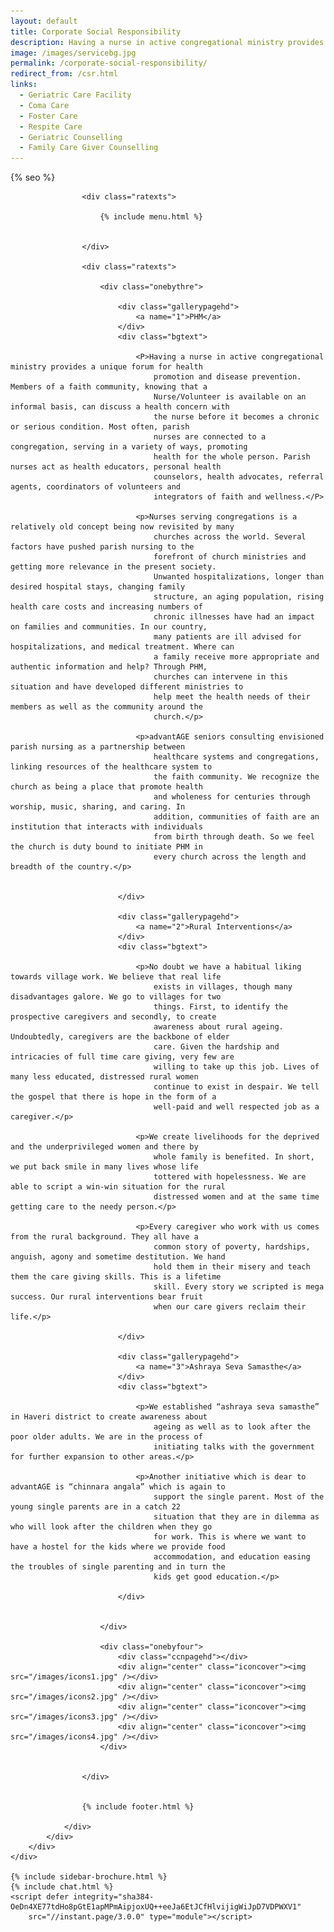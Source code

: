 ```yaml
---
layout: default
title: Corporate Social Responsibility
description: Having a nurse in active congregational ministry provides a unique forum for health promotion and disease prevention. Members of a faith community, knowing that a Nurse/Volunteer is available on an informal basis, can discuss a health concern with the nurse before it becomes a chronic or serious condition.
image: /images/servicebg.jpg
permalink: /corporate-social-responsibility/
redirect_from: /csr.html
links:
  - Geriatric Care Facility
  - Coma Care
  - Foster Care
  - Respite Care
  - Geriatric Counselling
  - Family Care Giver Counselling
---
```



<head>
    <meta content="text/html; charset=utf-8" http-equiv="Content-Type" />
  <link rel="shortcut icon" href="/images/favicon.ico" type="image/x-icon">
  <link rel="icon" href="/images/favicon.ico" type="image/x-icon">

<meta content="width=device-width, initial-scale=1" name="viewport">
{% seo %}
<meta
    content="seniors care, elder care, assisted living homes, coma care, dementia care, Alzheimer's care, respite care, foster care, hospice care, domicilary care, Geriatric Care Facility, old age home, bed ridden patients, Intervention patients, tracheotomy patients, colostomy, catheter, nasal feeding, PEG feeding, geriatric counseling, senior counseling, old age care, home nursing, elderly care taker,senior care giver,trained home nurses, trained senior carer, gerentology experts, research, seminar, international faculty in gerentology"
    name="keywords" />
<link href="/assets/css/advant.css" rel="stylesheet" type="text/css" />
<!--mobile menu start-->
<link href="/respmenu/responsivemobilemenu.css" rel="stylesheet" type="text/css" />
<script src="/respmenu/jquery.min.js"  ></script>
<script src="/respmenu/responsivemobilemenu.js"  ></script>
<!--mobile menu end-->


<!-- sidebar script start from here -->
<script src="/sidebar/jquery.js"  ></script>
<link href="/sidebar/sidebar.css" rel="stylesheet" type="text/css" />
<script  >
    jQuery(document).ready(function () {
        jQuery("#facebook_right").hover(function () {
            jQuery(this).stop(true, false).animate({
                right: 0
            }, 500);
        }, function () {
            jQuery("#facebook_right").stop(true, false).animate({
                right: -325
            }, 500);
        });

        jQuery("#twitter_right").hover(function () {
            jQuery(this).stop(true, false).animate({
                right: 0
            }, 500);
        }, function () {
            jQuery("#twitter_right").stop(true, false).animate({
                right: -325
            }, 500);
        });

        jQuery("#testimoni_right").hover(function () {
            jQuery(this).stop(true, false).animate({
                right: 0
            }, 500);
        }, function () {
            jQuery("#testimoni_right").stop(true, false).animate({
                right: -300
            }, 500);
        });
    });
</script>

<!-- sidebar script end from here -->
<!-- Google Analytics -->
<script async src="https://www.googletagmanager.com/gtag/js?id=UA-140719676-1"></script>
<script>
    window.dataLayer = window.dataLayer || [];
    function gtag() { dataLayer.push(arguments); }
    gtag('js', new Date());

    gtag('config', 'UA-140719676-1');
</script>

<style>
    .ratexts.adjust {
        margin-top: -9px;
        margin-bottom: -9px;
    }
</style>
                        
<!-- sidebar style -->
  <style>
  .newformbord {
    font-family: Verdana, Arial, Helvetica, sans-serif;
    border: 1px solid #99CC00;
    font-size: 11px;
    line-height: 20px;
    font-weight: normal;
    color: #333333;
    text-decoration: none;
    height: 20px;
    width: 138px;
  }

  .blacktext {
    font-family: Arial;
    font-size: 12px;
    line-height: 18px;
    font-weight: normal;
    color: #666666;
    text-decoration: none;
  }

  .gren {
    font-family: Arial;
    font-size: 0.8rem;
    line-height: 18px;
    font-weight: normal;
    color: #009900;
    text-decoration: none;
  }

  .p-2 {
    padding: 0.5rem 1rem;
  }

  .contact-card p {
    margin: 0 !important;
    font-size: 0.9rem;
    line-height: 1.2;
  }

  .contact-card h3 {
    margin: 0 !important;
    font-weight: bold;
    padding-bottom: 0.5rem;
  }

  .e-broch {
    position: static !important;
  }

  #facebook_right, #twitter_right {
    top: 15%; 
    right: -325px; 
    border: 1px solid #822206;
  }
</style>
</head>

<body>
    <div id="servicebg">
        <div id="foot">
            <div id="fix">
                <div id="actual">

                    <div class="ratexts">

                        {% include menu.html %}


                    </div>

                    <div class="ratexts">

                        <div class="onebythre">

                            <div class="gallerypagehd">
                                <a name="1">PHM</a>
                            </div>
                            <div class="bgtext">

                                <P>Having a nurse in active congregational ministry provides a unique forum for health
                                    promotion and disease prevention. Members of a faith community, knowing that a
                                    Nurse/Volunteer is available on an informal basis, can discuss a health concern with
                                    the nurse before it becomes a chronic or serious condition. Most often, parish
                                    nurses are connected to a congregation, serving in a variety of ways, promoting
                                    health for the whole person. Parish nurses act as health educators, personal health
                                    counselors, health advocates, referral agents, coordinators of volunteers and
                                    integrators of faith and wellness.</P>

                                <p>Nurses serving congregations is a relatively old concept being now revisited by many
                                    churches across the world. Several factors have pushed parish nursing to the
                                    forefront of church ministries and getting more relevance in the present society.
                                    Unwanted hospitalizations, longer than desired hospital stays, changing family
                                    structure, an aging population, rising health care costs and increasing numbers of
                                    chronic illnesses have had an impact on families and communities. In our country,
                                    many patients are ill advised for hospitalizations, and medical treatment. Where can
                                    a family receive more appropriate and authentic information and help? Through PHM,
                                    churches can intervene in this situation and have developed different ministries to
                                    help meet the health needs of their members as well as the community around the
                                    church.</p>

                                <p>advantAGE seniors consulting envisioned parish nursing as a partnership between
                                    healthcare systems and congregations, linking resources of the healthcare system to
                                    the faith community. We recognize the church as being a place that promote health
                                    and wholeness for centuries through worship, music, sharing, and caring. In
                                    addition, communities of faith are an institution that interacts with individuals
                                    from birth through death. So we feel the church is duty bound to initiate PHM in
                                    every church across the length and breadth of the country.</p>


                            </div>

                            <div class="gallerypagehd">
                                <a name="2">Rural Interventions</a>
                            </div>
                            <div class="bgtext">

                                <p>No doubt we have a habitual liking towards village work. We believe that real life
                                    exists in villages, though many disadvantages galore. We go to villages for two
                                    things. First, to identify the prospective caregivers and secondly, to create
                                    awareness about rural ageing. Undoubtedly, caregivers are the backbone of elder
                                    care. Given the hardship and intricacies of full time care giving, very few are
                                    willing to take up this job. Lives of many less educated, distressed rural women
                                    continue to exist in despair. We tell the gospel that there is hope in the form of a
                                    well-paid and well respected job as a caregiver.</p>

                                <p>We create livelihoods for the deprived and the underprivileged women and there by
                                    whole family is benefited. In short, we put back smile in many lives whose life
                                    tottered with hopelessness. We are able to script a win-win situation for the rural
                                    distressed women and at the same time getting care to the needy person.</p>

                                <p>Every caregiver who work with us comes from the rural background. They all have a
                                    common story of poverty, hardships, anguish, agony and sometime destitution. We hand
                                    hold them in their misery and teach them the care giving skills. This is a lifetime
                                    skill. Every story we scripted is mega success. Our rural interventions bear fruit
                                    when our care givers reclaim their life.</p>

                            </div>

                            <div class="gallerypagehd">
                                <a name="3">Ashraya Seva Samasthe</a>
                            </div>
                            <div class="bgtext">

                                <p>We established “ashraya seva samasthe” in Haveri district to create awareness about
                                    ageing as well as to look after the poor older adults. We are in the process of
                                    initiating talks with the government for further expansion to other areas.</p>

                                <p>Another initiative which is dear to advantAGE is “chinnara angala” which is again to
                                    support the single parent. Most of the young single parents are in a catch 22
                                    situation that they are in dilemma as who will look after the children when they go
                                    for work. This is where we want to have a hostel for the kids where we provide food
                                    accommodation, and education easing the troubles of single parenting and in turn the
                                    kids get good education.</p>

                            </div>


                        </div>

                        <div class="onebyfour">
                            <div class="ccnpagehd"></div>
                            <div align="center" class="iconcover"><img src="/images/icons1.jpg" /></div>
                            <div align="center" class="iconcover"><img src="/images/icons2.jpg" /></div>
                            <div align="center" class="iconcover"><img src="/images/icons3.jpg" /></div>
                            <div align="center" class="iconcover"><img src="/images/icons4.jpg" /></div>
                        </div>


                    </div>

                   
                    {% include footer.html %}

                </div>
            </div>
        </div>
    </div>

    {% include sidebar-brochure.html %}
    {% include chat.html %}
    <script defer integrity="sha384-OeDn4XE77tdHo8pGtE1apMPmAipjoxUQ++eeJa6EtJCfHlvijigWiJpD7VDPWXV1"
        src="//instant.page/3.0.0" type="module"></script>
</body>

